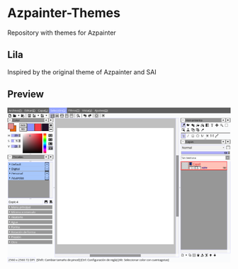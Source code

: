 # Azpainter-Themes
Repository with themes for Azpainter

## Lila

Inspired by the original theme of Azpainter and SAI

## Preview

![Lila Theme](https://github.com/cheshirecatt/Azpainter-Themes/blob/master/Lila.png)

